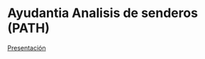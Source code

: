 # Ayudantia Analisis de senderos (PATH)

[Presentación](https://franciscomeneses.github.io/ayudantia_path_udp/Presentacion.html)


